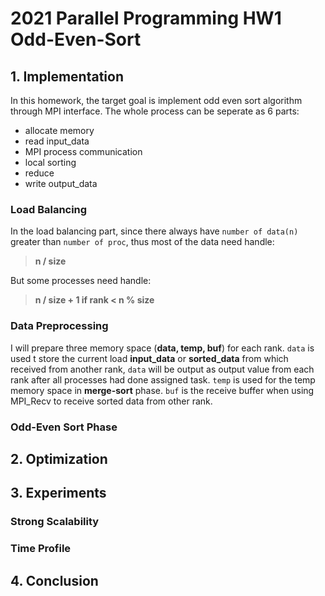 # 2021 Parallel Programming HW1 Odd-Even-Sort

## 1. Implementation
In this homework, the target goal is implement odd even sort algorithm through MPI interface. The whole process can be seperate as 6 parts:
- allocate memory
- read input_data
- MPI process communication
- local sorting
- reduce
- write output_data

### Load Balancing
In the load balancing part, since there always have ```number of data(n)``` greater than ```number of proc```, thus most of the data need handle:
> **n / size**

But some processes need handle:
>  **n / size + 1  if rank < n % size**

### Data Preprocessing
I will prepare three memory space (**data, temp, buf**) for each rank. ```data``` is used t store the current load **input_data** or **sorted_data** from which received from another rank, ```data``` will be output as output value from each rank after all processes had done assigned task. ```temp``` is used for the temp memory space in **merge-sort** phase. ```buf``` is the receive buffer when using MPI_Recv to receive sorted data from other rank.

### Odd-Even Sort Phase

## 2. Optimization

## 3. Experiments

### Strong Scalability

### Time Profile

## 4. Conclusion
